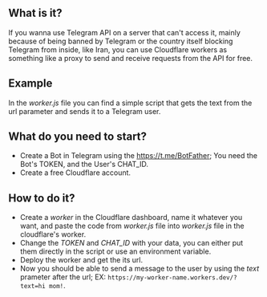 ## What is it?
If you wanna use Telegram API on a server that can't access it, mainly because of being banned by Telegram or the country itself blocking Telegram from inside, like Iran, you can use Cloudflare workers as something like a proxy to send and receive requests from the API for free.

## Example
In the _worker.js_ file you can find a simple script that gets the text from the url parameter and sends it to a Telegram user.

## What do you need to start?
- Create a Bot in Telegram using the https://t.me/BotFather; You need the Bot's TOKEN, and the User's CHAT_ID.
- Create a free Cloudflare account.

## How to do it?
- Create a _worker_ in the Cloudflare dashboard, name it whatever you want, and paste the code from _worker.js_ file into _worker.js_ file in the cloudflare's worker.
- Change the _TOKEN_ and _CHAT_ID_ with your data, you can either put them directly in the script or use an environment variable.
- Deploy the worker and get the its url.
- Now you should be able to send a message to the user by using the _text_ prameter after the url; EX: ```https://my-worker-name.workers.dev/?text=hi mom!```.
